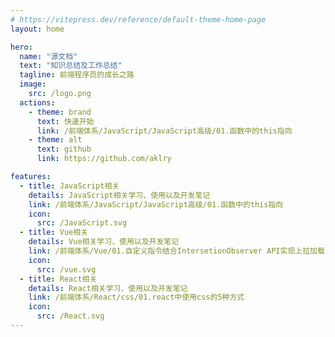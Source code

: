 ```yaml
---
# https://vitepress.dev/reference/default-theme-home-page
layout: home

hero:
  name: "源文档"
  text: "知识总结及工作总结"
  tagline: 前端程序员的成长之路
  image:
    src: /logo.png
  actions:
    - theme: brand
      text: 快速开始
      link: /前端体系/JavaScript/JavaScript高级/01.函数中的this指向
    - theme: alt
      text: github
      link: https://github.com/aklry

features:
  - title: JavaScript相关
    details: JavaScript相关学习、使用以及开发笔记
    link: /前端体系/JavaScript/JavaScript高级/01.函数中的this指向
    icon:
      src: /JavaScript.svg
  - title: Vue相关
    details: Vue相关学习、使用以及开发笔记
    link: /前端体系/Vue/01.自定义指令结合IntersetionObserver API实现上拉加载
    icon: 
      src: /vue.svg
  - title: React相关
    details: React相关学习、使用以及开发笔记
    link: /前端体系/React/css/01.react中使用css的5种方式
    icon:
      src: /React.svg
---
```


